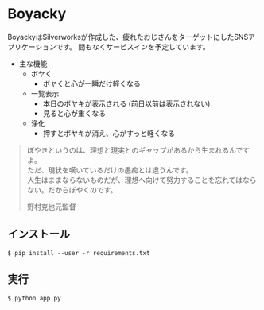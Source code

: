 # Boyacky
BoyackyはSilverworksが作成した、疲れたおじさんをターゲットにしたSNSアプリケーションです。
間もなくサービスインを予定しています。

* 主な機能
   * ボヤく
       * ボヤくと心が一瞬だけ軽くなる
   * 一覧表示
       * 本日のボヤキが表示される (前日以前は表示されない)
       * 見ると心が重くなる
   * 浄化
       * 押すとボヤキが消え、心がすっと軽くなる

> ぼやきというのは、理想と現実とのギャップがあるから生まれるんですよ。  
> ただ、現状を嘆いているだけの愚痴とは違うんです。  
> 人生はままならないものだが、理想へ向けて努力することを忘れてはならない。だからぼやくのです。 
>  
> 野村克也元監督

## インストール

```
$ pip install --user -r requirements.txt
```

## 実行

```
$ python app.py
```


